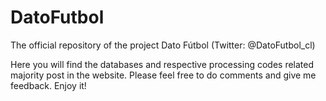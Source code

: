 # DatoFutbol
The official repository of the project Dato Fútbol (Twitter: @DatoFutbol_cl)

Here you will find the databases and respective processing codes related majority post in the website.
Please feel free to do comments and give me feedback.
Enjoy it!

